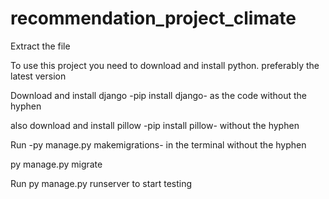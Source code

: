 # recommendation_project_climate


Extract the file

To use this project you need to download and install python. preferably the latest version


Download and install django -pip install django- as the code without the hyphen

also download and install pillow -pip install pillow- without the hyphen

Run -py manage.py makemigrations- in the terminal without the hyphen

py manage.py migrate

Run py manage.py runserver to start testing
